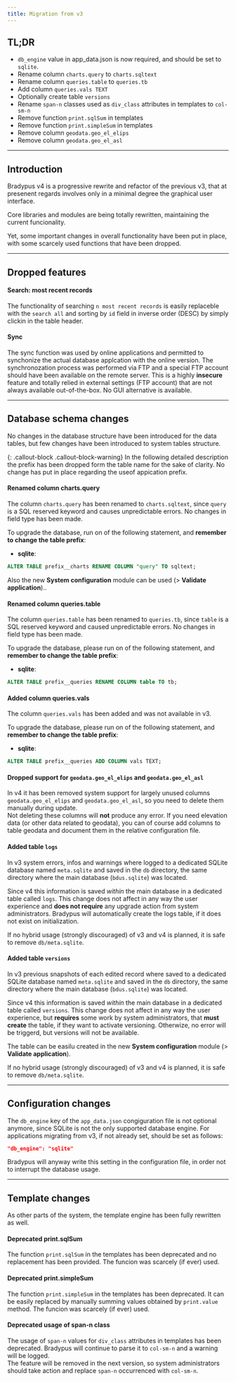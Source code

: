 ```yaml
---
title: Migration from v3
---
```


## TL;DR
- `db_engine` value in app_data.json is now required, and should be set to `sqlite`.
- Rename column `charts.query` to `charts.sqltext`
- Rename column `queries.table` to `queries.tb`
- Add column `queries.vals TEXT`
- Optionally create table `versions`
- Rename `span-n` classes used as `div_class` attributes in templates to `col-sm-n`
- Remove function `print.sqlSum` in templates
- Remove function `print.simpleSum` in templates
- Remove column `geodata.geo_el_elips`
- Remove column `geodata.geo_el_asl`

---

## Introduction

Bradypus v4 is a progressive rewrite and refactor of the previous v3, 
that at presenent regards involves only in a minimal degree the graphical user interface.

Core libraries and modules are being totally rewritten, maintaining the current funcionality.

Yet, some important changes in overall functionality have been put in place, with some scarcely used
functions that have been dropped.

---

## Dropped features

#### Search: most recent records
The functionality of searching `n most recent records` is easily replaceble with the `search all`
and sorting by `id` field in inverse order (DESC) by simply clickin in the table header.


#### Sync
The sync function was used by online applications and permitted to synchonize the actual 
database applcation with the online version. The synchronozation process was performed via FTP
and a special FTP account should have been available on the remote server. This is a highly
**insecure** feature and totally relied in external settings (FTP account) that are not always
available out-of-the-box. No GUI alternative is available.

---

## Database schema changes

No changes in the database structure have been introduced for the data tables, 
but few changes have been introduced to system tables structure.

{: .callout-block .callout-block-warning}
In the following detailed description the prefix has been dropped form the table name for the sake
of clarity. No change has put in place regarding the useof appication prefix.

#### Renamed column charts.query

The column `charts.query` has been renamed to `charts.sqltext`, since `query` is a SQL 
reserved keyword and causes unpredictable errors.
No changes in field type has been made.

To upgrade the database, run on of the following statement, and 
**remember to change the table prefix**:

- **sqlite**:
```sql
ALTER TABLE prefix__charts RENAME COLUMN "query" TO sqltext;
```

Also the new **System configuration** module can be used (> **Validate application**)..

#### Renamed column queries.table

The column `queries.table` has been renamed to `queries.tb`, since `table` is a SQL 
reserved keyword and caused unpredictable errors.
No changes in field type has been made.

To upgrade the database, please run on of the following statement, and
**remember to change the table prefix**:

- **sqlite**: 
```sql
ALTER TABLE prefix__queries RENAME COLUMN table TO tb;
```

#### Added column queries.vals

The column `queries.vals` has been added and was not available in v3.

To upgrade the database, please run on of the following statement, and 
**remember to change the table prefix**:

- **sqlite**: 
```sql
ALTER TABLE prefix__queries ADD COLUMN vals TEXT;
```

#### Dropped support for `geodata.geo_el_elips` and `geodata.geo_el_asl`
In v4 it has been removed system support for largely unused columns 
`geodata.geo_el_elips` and `geodata.geo_el_asl`, so you need to delete them manually
during update.  
Not deleting these columns will **not** produce any error. If you need elevation
data (or other data related to geodata), you can of course add columns to table
geodata and document them in the relative configuration file.

#### Added table `logs`

In v3 system errors, infos and warnings where logged to a dedicated SQLite database
named `meta.sqlite` and saved in the `db` directory, the same directory where the main database
(`bdus.sqlite`) was located.

Since v4 this information is saved *within* the main database in a dedicated table
called `logs`. This change does not affect in any way the user experience and **does
not require** any upgrade action from system administrators. Bradypus will automatically
create the logs table, if it does not exist on initialization.

If no hybrid usage (strongly discouraged) of v3 and v4 is planned, it is safe to remove `db/meta.sqlite`.

#### Added table `versions`

In v3 previous snapshots of each edited record where saved to a dedicated SQLite database
named `meta.sqlite` and saved in the `db` directory, the same directory where the main database
(`bdus.sqlite`) was located.

Since v4 this information is saved *within* the main database in a dedicated table
called `versions`. This change does not affect in any way the user experience, but 
**requires** some work by system administrators, that **must create** the table,
if they want to activate versioning. Otherwize, no error will be triggerd, 
but versions will not be available.

The table can be easilu created in the new **System configuration** module (> **Validate application**).

If no hybrid usage (strongly discouraged) of v3 and v4 is planned, it is safe to remove `db/meta.sqlite`.

---

## Configuration changes

The `db_engine` key of the `app_data.json` congiguration file is not optional anymore,
since SQLite is not the only supported database engine.
For applications migrating from v3, if not already set, should be set as follows:

```json
"db_engine": "sqlite"
```

Bradypus will anyway write this setting in the configuration file, in order not to
interrupt the database usage.

---

## Template changes

As other parts of the system, the template engine has been fully rewritten as well.

#### Deprecated print.sqlSum

The function `print.sqlSum` in the templates has been deprecated and no replacement has been provided.
The funcion was scarcely (if ever) used.

#### Deprecated print.simpleSum

The function `print.simpleSum` in the templates has been deprecated. 
It can be easily replaced by manually summing values obtained by 
`print.value` method.
The funcion was scarcely (if ever) used.

#### Deprecated usage of span-n class
The usage of `span-n` values for `div_class` attributes in templates has been deprecated.
Bradypus will continue to parse it to `col-sm-n` and a warning will be logged.  
The feature will be removed in the next version, so system administrators should 
take action and replace `span-n` occurrenced with `col-sm-n`.